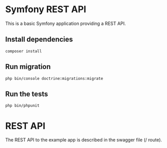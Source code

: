 # Symfony REST API 

This is a basic Symfony application providing a REST API.

## Install dependencies

    composer install
    
## Run migration

    php bin/console doctrine:migrations:migrate

## Run the tests

    php bin/phpunit

# REST API

The REST API to the example app is described in the swagger file (/ route).
